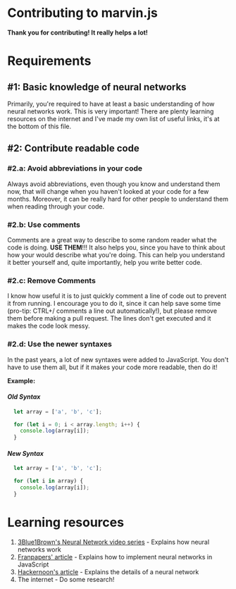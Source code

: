 Contributing to marvin.js
=====

**Thank you for contributing! It really helps a lot!**

# Requirements
## #1: Basic knowledge of neural networks
Primarily, you're required to have at least a basic understanding of how neural networks work. This is very important! There are plenty learning resources on the internet and I've made my own list of useful links, it's at the bottom of this file.

## #2: Contribute readable code
### #2.a: Avoid abbreviations in your code
Always avoid abbreviations, even though you know and understand them now, that will change when you haven't looked at your code for a few months. Moreover, it can be really hard for other people to understand them when reading through your code.
### #2.b: Use comments
Comments are a great way to describe to some random reader what the code is doing. **USE THEM**!!! It also helps you, since you have to think about how your would describe what you're doing. This can help you understand it better yourself and, quite importantly, help you write better code.
### #2.c: Remove Comments
I know how useful it is to just quickly comment a line of code out to prevent it from running. I encourage you to do it, since it can help save some time (pro-tip: CTRL+/ comments a line out automatically!), but please remove them before making a pull request. The lines don't get executed and it makes the code look messy.
### #2.d: Use the newer syntaxes
In the past years, a lot of new syntaxes were added to JavaScript. You don't have to use them all, but if it makes your code more readable, then do it!

**Example:**

#### _Old Syntax_
```JavaScript
  let array = ['a', 'b', 'c'];

  for (let i = 0; i < array.length; i++) {
    console.log(array[i]);
  }
```

#### _New Syntax_
```JavaScript
  let array = ['a', 'b', 'c'];

  for (let i in array) {
    console.log(array[i]);
  }
```


# Learning resources
1. [3Blue1Brown's Neural Network video series](https://www.youtube.com/watch?v=aircAruvnKk&list=PLZHQObOWTQDNU6R1_67000Dx_ZCJB-3pi) - Explains how neural networks work
2. [Franpapers' article](https://franpapers.com/en/machine-learning-ai-en/2017-neural-network-implementation-in-javascript-by-an-example/) - Explains how to implement neural networks in JavaScript
3. [Hackernoon's article](https://hackernoon.com/neural-networks-from-scratch-for-javascript-linguists-part1-the-perceptron-632a4d1fbad2) - Explains the details of a neural network
4. The internet - Do some research!
